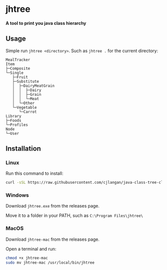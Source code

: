 # jhtree 

#### A tool to print you java class hierarchy 

## Usage 

Simple run `jhtree <directory>`. Such as `jhtree .` for the current directory:

```
MealTracker
Item
├─Composite
└─Single
   ├─Fruit
   ├─Substitute
   │  ├─DairyMeatGrain
   │  │  ├─Dairy
   │  │  ├─Grain
   │  │  └─Meat
   │  └─Other
   └─Vegetable
      └─Carrot
Library
├─Foods
└─Profiles
Node
└─User
```

## Installation

### Linux

Run this command to install: 

```bash
curl -sSL https://raw.githubusercontent.com/cjlangan/java-class-tree-cli/main/install.sh | sh
```

### Windows 

Download `jhtree.exe` from the releases page.

Move it to a folder in your PATH, such as `C:\Program Files\jhtree\`

### MacOS

Download `jhtree-mac` from the releases page. 

Open a terminal and run: 

```bash
chmod +x jhtree-mac 
sudo mv jhtree-mac /usr/local/bin/jhtree
```
